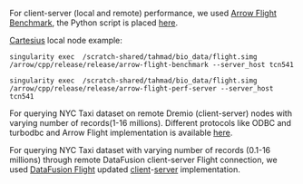 For client-server (local and remote) performance, we used [Arrow Flight Benchmark](https://github.com/Arrow-Genomics/arrow/blob/master/cpp/src/arrow/flight/flight_benchmark.cc), the Python script is placed [here](https://github.com/abs-tudelft/time-to-fly-high/blob/main/perf_test.py). 

[Cartesius](https://userinfo.surfsara.nl/systems/cartesius) local node example:
```
singularity exec  /scratch-shared/tahmad/bio_data/flight.simg /arrow/cpp/release/release/arrow-flight-benchmark --server_host tcn541

singularity exec  /scratch-shared/tahmad/bio_data/flight.simg /arrow/cpp/release/release/arrow-flight-perf-server --server_host tcn541
```

For querying NYC Taxi dataset on remote Dremio (client-server) nodes with varying number of records(1-16 millions). Different protocols like ODBC and turbodbc and Arrow Flight implementation is available [here](https://github.com/abs-tudelft/time-to-fly-high/blob/main/dremio_query.py).


For querying NYC Taxi dataset with varying number of records (0.1-16 millions) through remote DataFusion client-server Flight connection, we used [DataFusion Flight](https://github.com/apache/arrow-datafusion/tree/master/datafusion-examples/examples) updated [client](https://github.com/abs-tudelft/time-to-fly-high/blob/main/flight_client.rs)-[server](https://github.com/abs-tudelft/time-to-fly-high/blob/main/flight_server.rs) implementation.
